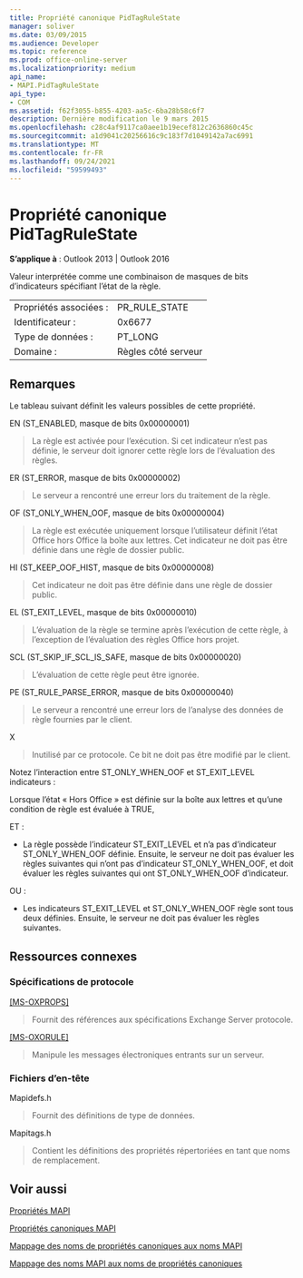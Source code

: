 ```yaml
---
title: Propriété canonique PidTagRuleState
manager: soliver
ms.date: 03/09/2015
ms.audience: Developer
ms.topic: reference
ms.prod: office-online-server
ms.localizationpriority: medium
api_name:
- MAPI.PidTagRuleState
api_type:
- COM
ms.assetid: f62f3055-b855-4203-aa5c-6ba28b58c6f7
description: Dernière modification le 9 mars 2015
ms.openlocfilehash: c28c4af9117ca0aee1b19ecef812c2636860c45c
ms.sourcegitcommit: a1d9041c20256616c9c183f7d1049142a7ac6991
ms.translationtype: MT
ms.contentlocale: fr-FR
ms.lasthandoff: 09/24/2021
ms.locfileid: "59599493"
---
```

# <a name="pidtagrulestate-canonical-property"></a>Propriété canonique PidTagRuleState

  
  
**S’applique à** : Outlook 2013 | Outlook 2016 
  
Valeur interprétée comme une combinaison de masques de bits d’indicateurs spécifiant l’état de la règle.
  
|||
|:-----|:-----|
|Propriétés associées :  <br/> |PR_RULE_STATE  <br/> |
|Identificateur :  <br/> |0x6677  <br/> |
|Type de données :  <br/> |PT_LONG  <br/> |
|Domaine :  <br/> |Règles côté serveur  <br/> |
   
## <a name="remarks"></a>Remarques

Le tableau suivant définit les valeurs possibles de cette propriété.
  
EN (ST_ENABLED, masque de bits 0x00000001)
  
> La règle est activée pour l’exécution. Si cet indicateur n’est pas définie, le serveur doit ignorer cette règle lors de l’évaluation des règles.
    
ER (ST_ERROR, masque de bits 0x00000002)
  
> Le serveur a rencontré une erreur lors du traitement de la règle.
    
OF (ST_ONLY_WHEN_OOF, masque de bits 0x00000004)
  
> La règle est exécutée uniquement lorsque l’utilisateur définit l’état Office hors Office la boîte aux lettres. Cet indicateur ne doit pas être définie dans une règle de dossier public.
    
HI (ST_KEEP_OOF_HIST, masque de bits 0x00000008)
  
> Cet indicateur ne doit pas être définie dans une règle de dossier public.
    
EL (ST_EXIT_LEVEL, masque de bits 0x00000010)
  
> L’évaluation de la règle se termine après l’exécution de cette règle, à l’exception de l’évaluation des règles Office hors projet.
    
SCL (ST_SKIP_IF_SCL_IS_SAFE, masque de bits 0x00000020)
  
> L’évaluation de cette règle peut être ignorée.
    
PE (ST_RULE_PARSE_ERROR, masque de bits 0x00000040)
  
> Le serveur a rencontré une erreur lors de l’analyse des données de règle fournies par le client.
    
X
  
> Inutilisé par ce protocole. Ce bit ne doit pas être modifié par le client.
    
Notez l’interaction entre ST_ONLY_WHEN_OOF et ST_EXIT_LEVEL indicateurs : 
  
Lorsque l’état « Hors Office » est définie sur la boîte aux lettres et qu’une condition de règle est évaluée à TRUE, 
  
ET :
  
- La règle possède l’indicateur ST_EXIT_LEVEL et n’a pas d’indicateur ST_ONLY_WHEN_OOF définie. Ensuite, le serveur ne doit pas évaluer les règles suivantes qui n’ont pas d’indicateur ST_ONLY_WHEN_OOF, et doit évaluer les règles suivantes qui ont ST_ONLY_WHEN_OOF d’indicateur.
    
OU :
  
- Les indicateurs ST_EXIT_LEVEL et ST_ONLY_WHEN_OOF règle sont tous deux définies. Ensuite, le serveur ne doit pas évaluer les règles suivantes.
    
## <a name="related-resources"></a>Ressources connexes

### <a name="protocol-specifications"></a>Spécifications de protocole

[[MS-OXPROPS]](https://msdn.microsoft.com/library/f6ab1613-aefe-447d-a49c-18217230b148%28Office.15%29.aspx)
  
> Fournit des références aux spécifications Exchange Server protocole.
    
[[MS-OXORULE]](https://msdn.microsoft.com/library/70ac9436-501e-43e2-9163-20d2b546b886%28Office.15%29.aspx)
  
> Manipule les messages électroniques entrants sur un serveur.
    
### <a name="header-files"></a>Fichiers d’en-tête

Mapidefs.h
  
> Fournit des définitions de type de données.
    
Mapitags.h
  
> Contient les définitions des propriétés répertoriées en tant que noms de remplacement.
    
## <a name="see-also"></a>Voir aussi



[Propriétés MAPI](mapi-properties.md)
  
[Propriétés canoniques MAPI](mapi-canonical-properties.md)
  
[Mappage des noms de propriétés canoniques aux noms MAPI](mapping-canonical-property-names-to-mapi-names.md)
  
[Mappage des noms MAPI aux noms de propriétés canoniques](mapping-mapi-names-to-canonical-property-names.md)

